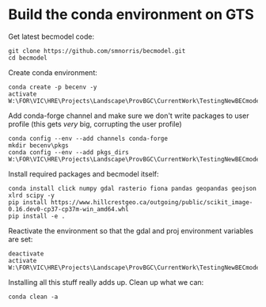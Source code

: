 # Build the conda environment on GTS

Get latest becmodel code:

    git clone https://github.com/smnorris/becmodel.git
    cd becmodel

Create conda environment:

    conda create -p becenv -y
    activate W:\FOR\VIC\HRE\Projects\Landscape\ProvBGC\CurrentWork\TestingNewBECmodel2019\becmodel\becenv

Add conda-forge channel and make sure we don't write packages to user profile (this gets *very* big, corrupting the user profile)

    conda config --env --add channels conda-forge
    mkdir becenv\pkgs
    conda config --env --add pkgs_dirs W:\FOR\VIC\HRE\Projects\Landscape\ProvBGC\CurrentWork\TestingNewBECmodel2019\becmodel\becenv\pkgs

Install required packages and becmodel itself:

    conda install click numpy gdal rasterio fiona pandas geopandas geojson xlrd scipy -y
    pip install https://www.hillcrestgeo.ca/outgoing/public/scikit_image-0.16.dev0-cp37-cp37m-win_amd64.whl
    pip install -e .

Reactivate the environment so that the gdal and proj environment variables are set:

    deactivate
    activate W:\FOR\VIC\HRE\Projects\Landscape\ProvBGC\CurrentWork\TestingNewBECmodel2019\becmodel\becenv

Installing all this stuff really adds up. Clean up what we can:

    conda clean -a
